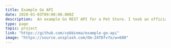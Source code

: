 ```yaml
---
title: Example Go API
date: 2020-01-03T09:00:00.000Z
description:  An example Go REST API for a Pet Store. I took an official example Open API schema and build an API to fulfill it. It uses a Postgres respository layer, and I structured it using clean architechture.
type: page
topic: project
link: "https://github.com/cobbinma/example-go-api"
image: "https://source.unsplash.com/Om-Z4TDfv7o/w=600"
---
```



